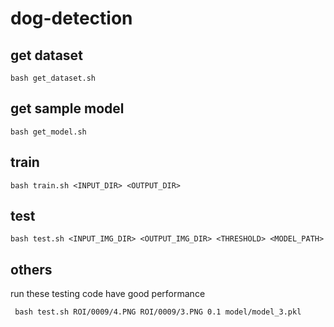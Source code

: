 # dog-detection

## get dataset
```
bash get_dataset.sh
```
## get sample model
```
bash get_model.sh
```

## train
```
bash train.sh <INPUT_DIR> <OUTPUT_DIR>
```

## test
```
bash test.sh <INPUT_IMG_DIR> <OUTPUT_IMG_DIR> <THRESHOLD> <MODEL_PATH>
```


## others
run these testing code have good performance
```
 bash test.sh ROI/0009/4.PNG ROI/0009/3.PNG 0.1 model/model_3.pkl
```
